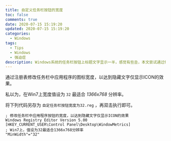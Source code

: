 ```yaml
---
title: 自定义任务栏按钮的宽度
toc: false
comments: true
date: 2020-07-15 15:19:20
updated: 2020-07-15 15:19:20
categories:
  - Windows
tags:
  - Tips
  - Windows
  - 强迫症
description: Windows系统的任务栏按钮上标题文字显示一半，感觉有些丑，本文尝试通过修改宽度美化它。
---
```


通过注册表修改任务栏中应用程序的图标宽度，以达到隐藏文字仅显示ICON的效果。

私以为，在Win7上宽度值设为 `32` 最适合 *1366x768* 分辨率。

将下列代码另存为 `自定任务栏按钮宽度为32.reg` ，再双击执行即可。

``` reg
; 修改任务栏中应用程序按钮的宽度，以达到隐藏文字仅显示ICON的效果
Windows Registry Editor Version 5.00
[HKEY_CURRENT_USER\Control Panel\Desktop\WindowMetrics]
; Win7上，值设为32最适合1366x768分辨率
"MinWidth"="32"
```